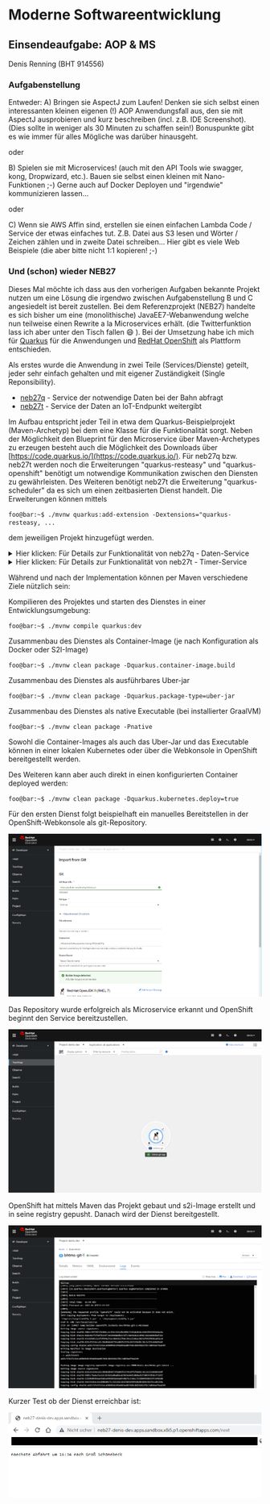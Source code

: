 # Moderne Softwareentwicklung


## Einsendeaufgabe: AOP & MS

Denis Renning (BHT 914556)

### Aufgabenstellung

Entweder:
A) Bringen sie AspectJ zum Laufen! Denken sie sich selbst einen interessanten kleinen eigenen (!) AOP Anwendungsfall aus, den sie mit AspectJ ausprobieren und kurz beschreiben (incl. z.B. IDE Screenshot). (Dies sollte in weniger als 30 Minuten zu schaffen sein!)
Bonuspunkte gibt es wie immer für alles Mögliche was darüber hinausgeht.

oder

B) Spielen sie mit Microservices! (auch mit den API Tools wie swagger, kong, Dropwizard, etc.). Bauen sie selbst einen kleinen mit Nano-Funktionen ;-)
Gerne auch auf Docker Deployen und "irgendwie" kommunizieren lassen...

oder

C) Wenn sie AWS Affin sind, erstellen sie einen einfachen Lambda Code / Service der etwas einfaches tut.
Z.B. Datei aus S3 lesen und Wörter / Zeichen zählen und in zweite Datei schreiben...
Hier gibt es viele Web Beispiele (die aber bitte nicht 1:1 kopieren! ;-)



### Und (schon) wieder NEB27

Dieses Mal möchte ich dass aus den vorherigen Aufgaben bekannte Projekt nutzen um eine Lösung die irgendwo zwischen Aufgabenstellung B und C angesiedelt ist bereit zustellen. Bei dem Referenzprojekt (NEB27) handelte es sich bisher um eine (monolithische) JavaEE7-Webanwendung welche nun teilweise einen Rewrite a la Microservices erhält. (die Twitterfunktion lass ich aber unter den Tisch fallen :smile: ). Bei der Umsetzung habe ich mich für [Quarkus](https://quarkus.io) für die Anwendungen und [RedHat OpenShift](https://www.redhat.com/de/technologies/cloud-computing/openshift) als Plattform entschieden.

Als erstes wurde die Anwendung in zwei Teile (Services/Dienste) geteilt, jeder sehr einfach gehalten und mit eigener Zuständigkeit (Single Reponsibility).

 - [neb27q](https://github.com/devtty/bhtms/tree/main/ModerneSoftwareentwicklung/MS/neb27q) - Service der notwendige Daten bei der Bahn abfragt
 - [neb27t](https://github.com/devtty/bhtms/tree/main/ModerneSoftwareentwicklung/MS/neb27t) - Service der Daten an IoT-Endpunkt weitergibt

Im Aufbau entspricht jeder Teil in etwa dem Quarkus-Beispielprojekt (Maven-Archetyp) bei dem eine Klasse für die Funktionalität sorgt. Neben der Möglichkeit den Blueprint für den Microservice über Maven-Archetypes zu erzeugen besteht auch die Möglichkeit des Downloads über [https://code.quarkus.io/](https://code.quarkus.io/). Für neb27q bzw. neb27t werden noch die Erweiterungen "quarkus-resteasy" und "quarkus-openshift" benötigt um notwendige Kommunikation zwischen den Diensten zu gewährleisten. Des Weiteren benötigt neb27t die Erweiterung "quarkus-scheduler" da es sich um einen zeitbasierten Dienst handelt. Die Erweiterungen können mittels

``` console
foo@bar:~$ ./mvnw quarkus:add-extension -Dextensions="quarkus-resteasy, ...
```

dem jeweiligen Projekt hinzugefügt werden. 


<details>
<summary>Hier klicken: Für Details zur Funktionalität von neb27q - Daten-Service</summary>
<p>
Holt die Information für die nächste Abfahrt eines Zuges vom Bahnhof, formatiert diese und liefert den Plain-Text ggf. aus.


```java
@Path("/next")
public class AbWandlitzResource {

    @GET
    @Produces(MediaType.TEXT_PLAIN)
    public String hello() {

	String ret = "";
	try{
	    Document doc = Jsoup.connect("https://www.lb-neb.de/de/app/webtools/trains.widget?action=departure&stop=1510837020596").get();
	    Element firTime = doc.select(".ids-table > tbody:nth-child(2) > tr:nth-child(1) > td:nth-child(2)").first();
	    Element firDire = doc.select(".ids-table > tbody:nth-child(2) > tr:nth-child(1) > td:nth-child(3) > strong:nth-child(3)").first();
	    Element secTime = doc.select(".ids-table > tbody:nth-child(2) > tr:nth-child(2) > td:nth-child(2)").first();
	    ret = "naechste Abfahrt um " + firTime.text() + " nach " + firDire.text();
	}catch(Exception e){
	    ret = "error" + e.getMessage();
	}

        return ret;
    }
}
```
</p>
</details>

<details>
<summary> Hier klicken: Für Details zur Funktionalität von neb27t - Timer-Service</summary>
<p>
Da sich der Datendienst (neb27q) irgendwo in "der Cloud" bzw. im OpenShift befindet und dessen Adresse evt. noch nicht bekannt ist, muss beim Start des Dienstes ('onStart(@Observes StartupEvent ev)') die entsprechende Verbindung erst noch gesucht werden (Discovery). (Bei einem kleinen Projekt wie diesem hätte man den Host natürlich auch aus der Konsole ablesen und statisch verdrahten können, dieses entspricht allerdings nicht dem Sinn :smile: des Microservice-Ansatzes  ). Der Dienst kann jedoch selbst mit OpenShift interagieren und die entsprechenden Routen abfragen ('openshiftClient.routes()') und der host wird in der Variable 'host' zwischengespeichert.

In der 'push'-Methode, die alle 5 Minuten ausgeführt wird, wird der Status der nächsten Zugabfahrt vom Datenservice (neb27q) abgefragt und an den Endpunkt eines IoT-Gerätes per REST-Schnittstelle weitergeleitet.



```java
@ApplicationScoped
public class LaMetricPushResource {

    private static final String LAMETRIC_DEV_CON = "https://developer.lametric.com";
    private static final String LAMETRIC_WIDGET_URI = "api/V1/dev/widget/update/com.lametric.20d9fabf0b232dc145b0b82d9deb8ea9/1 ";

    @Inject OpenShiftClient openshiftClient;

    String host = null;
    
    void onStart(@Observes StartupEvent ev){
	LabelSelector selector = new LabelSelectorBuilder().withMatchLabels(Map.ofEntries(entry("endpoint", "client"))).build();

	List<Route> routes = openshiftClient.routes().withLabelSelector(selector).list().getItems();

	Route route = routes.get(0);
        
        host = route.getSpec().getHost();

    }
    
    @Scheduled(every="300s")
    void push() {	
	
        try {
            URL url = new URL("http://" + host);
            Scanner s = new Scanner(url.openStream());
            String message = s.nextLine();
        } catch (MalformedURLException ex) {
            Logger.getLogger(LaMetricPushResource.class.getName()).log(Level.SEVERE, null, ex);
        } catch (IOException ex) {
            Logger.getLogger(LaMetricPushResource.class.getName()).log(Level.SEVERE, null, ex);
        }
        
	JsonObject message = Json.createObjectBuilder()
	    .add("frames", Json.createObjectBuilder()
		 .add("index", 0)
		 .add("text", messageText)
		 .add("icon", "i1347")
		 )
	    .build();

	Client restClient = new ResteasyClientBuilder().build();      
        
        WebTarget target = restClient.target(LAMETRIC_DEV_CON).path(LAMETRIC_WIDGET_URI);
        
        CacheControl cacheControl = new CacheControl();
        cacheControl.setNoCache(true);

        Response response = target.request().accept(MediaType.APPLICATION_JSON).cacheControl(cacheControl).header("X-Access-Token", accessToken).post(Entity.json(message));
    }
}
```
</p>
</details>

Während und nach der Implementation können per Maven verschiedene Ziele nützlich sein:

Kompilieren des Projektes und starten des Dienstes in einer Entwicklungsumgebung: 

``` console
foo@bar:~$ ./mvnw compile quarkus:dev
```

Zusammenbau des Dienstes als Container-Image (je nach Konfiguration als Docker oder S2I-Image)
``` console
foo@bar:~$ ./mvnw clean package -Dquarkus.container-image.build
```

Zusammenbau des Dienstes als ausführbares Uber-jar
``` console
foo@bar:~$ ./mvnw clean package -Dquarkus.package-type=uber-jar
```

Zusammenbau des Dienstes als native Executable (bei installierter GraalVM)
``` console
foo@bar:~$ ./mvnw clean package -Pnative
```

Sowohl die Container-Images als auch das Uber-Jar und das Executable können in einer lokalen Kubernetes oder über die Webkonsole in OpenShift bereitgestellt werden.

Des Weiteren kann aber auch direkt in einen konfigurierten Container deployed werden:

``` console
foo@bar:~$ ./mvnw clean package -Dquarkus.kubernetes.deploy=true
```

Für den ersten Dienst folgt beispielhaft ein manuelles Bereitstellen in der OpenShift-Webkonsole als git-Repository. 

![import](./ms_1import.png)

Das Repository wurde erfolgreich als Microservice erkannt und OpenShift beginnt den Service bereitzustellen.

![Hello Micro](./ms_2helloms.png)

OpenShift hat mittels Maven das Projekt gebaut und s2i-Image erstellt und in seine registry gepusht. Danach wird der Dienst bereitgestellt.

![Build and Push](./ms_3buildpush.png)

Kurzer Test ob der Dienst erreichbar ist: 

![Next one please](./ms_4next.png)




